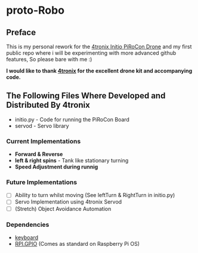 # proto-Robo

## Preface
This is my personal rework for the [4tronix Initio PiRoCon Drone](https://4tronix.co.uk/blog/?p=50) and my first public repo where i will be experimenting with more advanced github features, So please bare with me :)


**I would like to thank [4tronix](https://shop.4tronix.co.uk/) for the excellent drone kit and accompanying code.**


## The Following Files Where Developed and Distributed By 4tronix
- initio.py - Code for running the PiRoCon Board
- servod - Servo library



### Current Implementations
- **Forward & Reverse**
- **left & right spins** - Tank like stationary turning
- **Speed Adjustment during runnig**



### Future Implementations
- [ ] Ability to turn whilst moving (See leftTurn & RightTurn in initio.py)
- [ ] Servo Implementation using 4tronix Servod
- [ ] \(Stretch) Object Avoidance Automation

### Dependencies
- [keyboard](https://pypi.org/project/keyboard/)
- [RPI.GPIO](https://pypi.org/project/RPi.GPIO/) (Comes as standard on Raspberry Pi OS)
